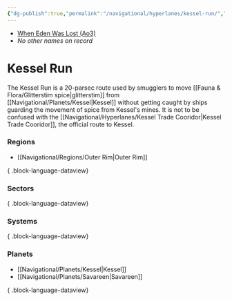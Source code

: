 ```yaml
---
{"dg-publish":true,"permalink":"/navigational/hyperlanes/kessel-run/","tags":["map","hyperlane","outerrim"],"noteIcon":"saber1"}
---
```


- [When Eden Was Lost (Ao3)](https://archiveofourown.org/works/19334440/chapters/45992584)
- *No other names on record*
# Kessel Run

The Kessel Run is a 20-parsec route used by smugglers to move [[Fauna & Flora/Glitterstim spice\|glitterstim]] from [[Navigational/Planets/Kessel\|Kessel]] without getting caught by ships guarding the movement of spice from Kessel's mines. It is not to be confused with the [[Navigational/Hyperlanes/Kessel Trade Cooridor\|Kessel Trade Cooridor]], the official route to Kessel.

### Regions
- [[Navigational/Regions/Outer Rim\|Outer Rim]]

{ .block-language-dataview}
### Sectors

{ .block-language-dataview}
### Systems

{ .block-language-dataview}
### Planets
- [[Navigational/Planets/Kessel\|Kessel]]
- [[Navigational/Planets/Savareen\|Savareen]]

{ .block-language-dataview}
